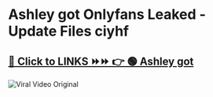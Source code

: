 
 # Ashley got Onlyfans Leaked - Update Files ciyhf

## <h2><a href="https://clipsfans.com/Ashley_got&ref=git">🔗 Click to LINKS ⏩⏩ 👉 🟢 Ashley got </a></h2>

<a href="https://clipsfans.com/Ashley_got&ref=git" rel="nofollow" data-target="animated-image.originalLink"><img src="https://i.ibb.co.com/xMMVF88/686577567.gif" alt="Viral Video Original" style="max-width: 100%; display: inline-block;" data-target="animated-image.originalImage"></a>

